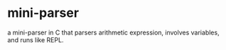 # mini-parser
a mini-parser in C  that parsers arithmetic expression, involves variables, and runs like REPL. 
